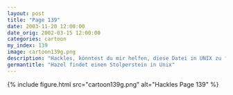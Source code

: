 ```yaml
---
layout: post
title: "Page 139"
date: 2003-11-20 12:00:00
date_orig: 2002-03-15 12:00:00
categories: cartoon
my_index: 139
image: cartoon139g.png
description: "Hackles, könntest du mir helfen, diese Datei in UNIX zu finden Klar, mach eine RegEx-Suche nach caret, Klammer, großes A, Bindestrich, blah, blah, blah Ehm, hast du irgendetwas davon verstanden Entschuldigung, ich habe über Karotten nachgedacht Hackles Hazel"
germantitle: "Hazel findet einen Stolperstein in Unix"
---
```


{% include figure.html src="cartoon139g.png" alt="Hackles Page 139"  %}
